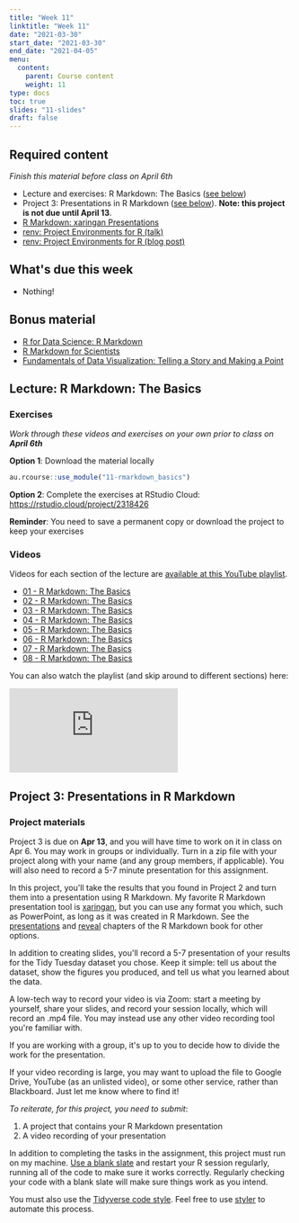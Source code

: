 ```yaml
---
title: "Week 11"
linktitle: "Week 11"
date: "2021-03-30"
start_date: "2021-03-30"
end_date: "2021-04-05"
menu:
  content:
    parent: Course content
    weight: 11
type: docs
toc: true
slides: "11-slides"
draft: false
---
```





## Required content

*Finish this material before class on April 6th*

- <i class="fab fa-youtube"></i> Lecture and exercises: R Markdown: The Basics ([see below](#lecture-r-markdown-the-basics))
- <i class="fab fa-youtube"></i> Project 3: Presentations in R Markdown ([see below](#project-3-presentations-in-r-markdown)). **Note: this project is not due until April 13**.
- <i class="fas fa-book"></i> [R Markdown: xaringan Presentations](https://bookdown.org/yihui/rmarkdown/xaringan.html)
- <i class="fab fa-youtube"></i> [renv: Project Environments for R (talk)](https://rstudio.com/resources/rstudioconf-2020/renv-project-environments-for-r/)
- <i class="fas fa-book"></i> [renv: Project Environments for R (blog post)](https://blog.rstudio.com/2019/11/06/renv-project-environments-for-r/)

## What's due this week

- Nothing!

## Bonus material
- <i class="fas fa-external-link-square-alt"></i> [R for Data Science: R Markdown](https://r4ds.had.co.nz/r-markdown.html)
- <i class="fas fa-external-link-square-alt"></i> [R Markdown for Scientists](https://rmd4sci.njtierney.com/)
- <i class="fas fa-external-link-square-alt"></i> [Fundamentals of Data Visualization: Telling a Story and Making a Point](https://clauswilke.com/dataviz/telling-a-story.html)

## Lecture: R Markdown: The Basics

### Exercises

*Work through these videos and exercises on your own prior to class on **April 6th***

<i class="fas fa-desktop"></i> **Option 1**: Download the material locally


```r
au.rcourse::use_module("11-rmarkdown_basics")
```

<i class="fas fa-cloud"></i> **Option 2**: Complete the exercises at RStudio Cloud: https://rstudio.cloud/project/2318426

**Reminder**: You need to save a permanent copy or download the project to keep your exercises

### Videos

Videos for each section of the lecture are [available at this YouTube playlist](https://www.youtube.com/playlist?list=PLYCuG6HXKxjQKJTN65LBuvjR92Gnv7Dbs).

- [01 - R Markdown: The Basics](https://www.youtube.com/watch?v=wleSfTnh150&list=PLYCuG6HXKxjQKJTN65LBuvjR92Gnv7Dbs)
- [02 - R Markdown: The Basics](https://www.youtube.com/watch?v=i5A7ZX2-7D8&list=PLYCuG6HXKxjQKJTN65LBuvjR92Gnv7Dbs)
- [03 - R Markdown: The Basics](https://www.youtube.com/watch?v=a0NFaa0HUSo&list=PLYCuG6HXKxjQKJTN65LBuvjR92Gnv7Dbs)
- [04 - R Markdown: The Basics](https://www.youtube.com/watch?v=1GqOHCGe17Q&list=PLYCuG6HXKxjQKJTN65LBuvjR92Gnv7Dbs)
- [05 - R Markdown: The Basics](https://www.youtube.com/watch?v=k4Rz9PDQxmw&list=PLYCuG6HXKxjQKJTN65LBuvjR92Gnv7Dbs)
- [06 - R Markdown: The Basics](https://www.youtube.com/watch?v=xUB9pEKnWoc&list=PLYCuG6HXKxjQKJTN65LBuvjR92Gnv7Dbs)
- [07 - R Markdown: The Basics](https://www.youtube.com/watch?v=sCb5JgQhpdM&list=PLYCuG6HXKxjQKJTN65LBuvjR92Gnv7Dbs)
- [08 - R Markdown: The Basics](https://www.youtube.com/watch?v=5L4SL7Mlxl8&list=PLYCuG6HXKxjQKJTN65LBuvjR92Gnv7Dbs)

You can also watch the playlist (and skip around to different sections) here:

<div class="embed-responsive embed-responsive-16by9">
<iframe class="embed-responsive-item" src="https://www.youtube.com/embed/videoseries?list=PLYCuG6HXKxjQKJTN65LBuvjR92Gnv7Dbs" frameborder="0" allow="accelerometer; autoplay; encrypted-media; gyroscope; picture-in-picture" allowfullscreen></iframe>
</div>

## Project 3: Presentations in R Markdown

### Project materials

Project 3 is due on **Apr 13**, and you will have time to work on it in class on Apr 6. You may work in groups or individually. Turn in a zip file with your project along with your name (and any group members, if applicable). You will also need to record a 5-7 minute presentation for this assignment. 

In this project, you'll take the results that you found in Project 2 and turn them into a presentation using R Markdown. My favorite R Markdown presentation tool is [xaringan](https://bookdown.org/yihui/rmarkdown/xaringan.html), but you can use any format you which, such as PowerPoint, as long as it was created in R Markdown. See the [presentations](https://bookdown.org/yihui/rmarkdown/presentations.html) and [reveal](https://bookdown.org/yihui/rmarkdown/revealjs.html) chapters of the R Markdown book for other options.

In addition to creating slides, you'll record a 5-7 presentation of your results for the Tidy Tuesday dataset you chose. Keep it simple: tell us about the dataset, show the figures you produced, and tell us what you learned about the data.

A low-tech way to record your video is via Zoom: start a meeting by yourself, share your slides, and record your session locally, which will record an .mp4 file. You may instead use any other video recording tool you're familiar with. 

If you are working with a group, it's up to you to decide how to divide the work for the presentation.

If your video recording is large, you may want to upload the file to Google Drive, YouTube (as an unlisted video), or some other service, rather than Blackboard. Just let me know where to find it!

*To reiterate, for this project, you need to submit*:
1. A project that contains your R Markdown presentation
2. A video recording of your presentation

In addition to completing the tasks in the assignment, this project must run on my machine. [Use a blank slate](https://rstats.wtf/save-source.html#always-start-r-with-a-blank-slate) and restart your R session regularly, running all of the code to make sure it works correctly. Regularly checking your code with a blank slate will make sure things work as you intend.

You must also use the [Tidyverse code style](https://style.tidyverse.org/). Feel free to use [styler](https://styler.r-lib.org/) to automate this process.
